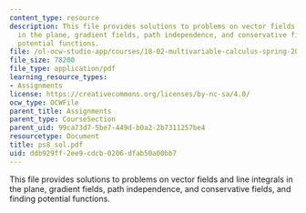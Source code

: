 ```yaml
---
content_type: resource
description: This file provides solutions to problems on vector fields and line integrals
  in the plane, gradient fields, path independence, and conservative fields, and finding
  potential functions.
file: /ol-ocw-studio-app/courses/18-02-multivariable-calculus-spring-2006/ddb929ff2ee9cdcb0206dfab50a00bb7_ps8_sol.pdf
file_size: 78200
file_type: application/pdf
learning_resource_types:
- Assignments
license: https://creativecommons.org/licenses/by-nc-sa/4.0/
ocw_type: OCWFile
parent_title: Assignments
parent_type: CourseSection
parent_uid: 99ca73d7-5be7-449d-b0a2-2b7311257be4
resourcetype: Document
title: ps8_sol.pdf
uid: ddb929ff-2ee9-cdcb-0206-dfab50a00bb7
---
```

This file provides solutions to problems on vector fields and line integrals in the plane, gradient fields, path independence, and conservative fields, and finding potential functions.